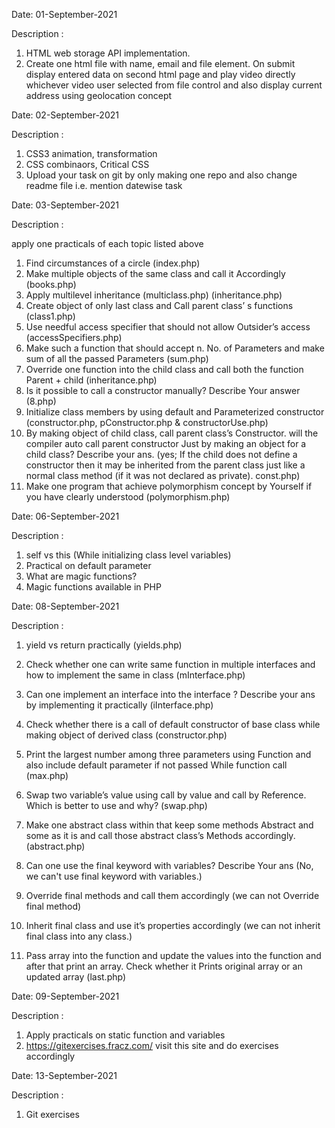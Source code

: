 Date: 01-September-2021

Description :

1. HTML web storage API implementation.
2. Create one html file with name, email and file element. On submit display entered data on second html page and play video directly whichever video user selected    from file control and also display current address using geolocation concept



Date: 02-September-2021

Description : 

1. CSS3 animation, transformation
2. CSS combinaors, Critical CSS
3. Upload your task on git by only making one repo and also change readme file i.e.
   mention datewise task

Date: 03-September-2021

Description : 

apply one practicals of each topic listed above

1. Find circumstances of a circle (index.php)
2. Make multiple objects of the same class and call it Accordingly (books.php)
3. Apply multilevel inheritance (multiclass.php) (inheritance.php)
4. Create object of only last class and Call parent class’ s functions (class1.php)
5. Use needful access specifier that should not allow Outsider’s access (accessSpecifiers.php)
6. Make such a function that should accept n. No. of
Parameters and make sum of all the passed
Parameters (sum.php)
7. Override one function into the child class and call both the
function Parent + child (inheritance.php)
8. Is it possible to call a constructor manually? Describe Your answer (8.php)
9. Initialize class members by using default and
Parameterized constructor (constructor.php, pConstructor.php & constructorUse.php)
10. By making object of child class, call parent class’s
Constructor. will the compiler auto call parent constructor
Just by making an object for a child class? Describe your ans.
(yes;  If the child does not define a constructor then it may 
be inherited from the parent class just like a normal class 
method (if it was not declared as private).  const.php)
11. Make one program that achieve polymorphism concept by
Yourself if you have clearly understood (polymorphism.php)

Date: 06-September-2021

Description : 

1. self vs this (While initializing class level variables)
2. Practical on default parameter
3. What are magic functions?
4. Magic functions available in PHP

Date: 08-September-2021

Description : 

1. yield vs return practically (yields.php)

2. Check whether one can write same function in multiple
interfaces and how to implement the same in class (mInterface.php)

3. Can one implement an interface into the interface ?
Describe your ans by implementing it practically (iInterface.php)

4. Check whether there is a call of default constructor of base
class while making object of derived class (constructor.php)

5. Print the largest number among three parameters using
Function and also include default parameter if not passed While function call (max.php)

6. Swap two variable’s value using call by value and call by
Reference. Which is better to use and why? (swap.php)

7. Make one abstract class within that keep some methods
Abstract and some as it is and call those abstract class’s Methods accordingly. (abstract.php)

8. Can one use the final keyword with variables? Describe Your ans  (No, we can't use final keyword with variables.)

9. Override final methods and call them accordingly (we can not Override final method)

10. Inherit final class and use it’s properties accordingly (we can not inherit final class into any class.)

11. Pass array into the function and update the values into the
function and after that print an array. Check whether it
Prints original array or an updated array (last.php)

Date: 09-September-2021

Description :

1. Apply practicals on static function and variables
2. https://gitexercises.fracz.com/ visit this site and do exercises accordingly

Date: 13-September-2021

Description :

1. Git exercises
